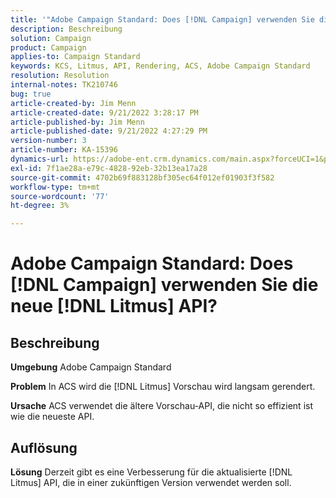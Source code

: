 ```yaml
---
title: '"Adobe Campaign Standard: Does [!DNL Campaign] verwenden Sie die neue [!DNL Litmus] API?'''
description: Beschreibung
solution: Campaign
product: Campaign
applies-to: Campaign Standard
keywords: KCS, Litmus, API, Rendering, ACS, Adobe Campaign Standard
resolution: Resolution
internal-notes: TK210746
bug: true
article-created-by: Jim Menn
article-created-date: 9/21/2022 3:28:17 PM
article-published-by: Jim Menn
article-published-date: 9/21/2022 4:27:29 PM
version-number: 3
article-number: KA-15396
dynamics-url: https://adobe-ent.crm.dynamics.com/main.aspx?forceUCI=1&pagetype=entityrecord&etn=knowledgearticle&id=8c66a603-c239-ed11-9db1-0022480866ad
exl-id: 7f1ae28a-e79c-4828-92eb-32b13ea17a28
source-git-commit: 4702b69f883128bf305ec64f012ef01903f3f582
workflow-type: tm+mt
source-wordcount: '77'
ht-degree: 3%

---
```


# Adobe Campaign Standard: Does [!DNL Campaign] verwenden Sie die neue [!DNL Litmus] API?

## Beschreibung


<b>Umgebung</b>
Adobe Campaign Standard

<b>Problem</b>
In ACS wird die [!DNL Litmus] Vorschau wird langsam gerendert.

<b>Ursache</b>
ACS verwendet die ältere Vorschau-API, die nicht so effizient ist wie die neueste API.


## Auflösung


<b>Lösung</b>
Derzeit gibt es eine Verbesserung für die aktualisierte [!DNL Litmus] API, die in einer zukünftigen Version verwendet werden soll.

